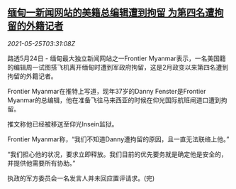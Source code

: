 <!--1621915262000-->
[缅甸一新闻网站的美籍总编辑遭到拘留 为第四名遭拘留的外籍记者](https://cn.reuters.com/article/myanmar-us-editor-detained-0525-idCNKCS2D608S)
------

<div><i>2021-05-25T03:31:08Z</i></div><p>路透5月24日 - 缅甸最大独立新闻网站之一Frontier Myanmar表示，一名美国籍的编辑周一试图搭飞机离开缅甸时遭到军政府拘留，这是2月政变以来第四名遭到拘留的外籍记者。</p><p>Frontier Myanmar在推特上写道，现年37岁的Danny Fenster是Frontier Myanmar的总编辑，他在准备飞往马来西亚的时候在仰光国际航班闸道口遭到拘留。</p><p>推文称他已经被移送至仰光Insein监狱。</p><p>Frontier Myanmar称，“我们不知道Danny遭拘留的原因，且一直无法联络上他。”</p><p>“我们担心他的状况，要求立即释放。我们目前的优先要务就是确定他是安全的，并提供他需要所有协助。”</p><p>执政的军方委员会一名发言人并未回应置评请求。(完)</p>
